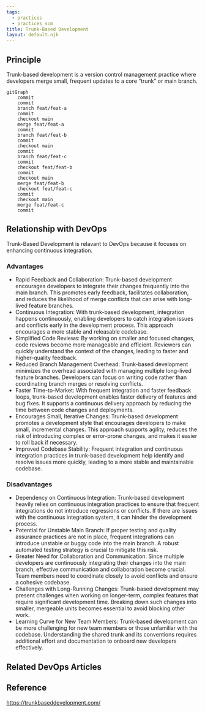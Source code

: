 ```yaml
---
tags:
  - practices
  - practices_scm
title: Trunk-Based Development
layout: default.njk
---
```


## Principle

Trunk-based development is a version control management practice where developers merge small, frequent updates to a core “trunk” or main branch.

```mermaid
gitGraph
    commit
    commit
    branch feat/feat-a
    commit
    checkout main
    merge feat/feat-a
    commit
    branch feat/feat-b
    commit
    checkout main
    commit
    branch feat/feat-c
    commit
    checkout feat/feat-b
    commit
    checkout main
    merge feat/feat-b
    checkout feat/feat-c
    commit
    checkout main
    merge feat/feat-c
    commit
```

## Relationship with DevOps

Trunk-Based Development is relavant to DevOps because it focuses on enhancing continuous integration.

### Advantages

- Rapid Feedback and Collaboration: Trunk-based development encourages developers to integrate their changes frequently into the main branch. This promotes early feedback, facilitates collaboration, and reduces the likelihood of merge conflicts that can arise with long-lived feature branches.
- Continuous Integration: With trunk-based development, integration happens continuously, enabling developers to catch integration issues and conflicts early in the development process. This approach encourages a more stable and releasable codebase.
- Simplified Code Reviews: By working on smaller and focused changes, code reviews become more manageable and efficient. Reviewers can quickly understand the context of the changes, leading to faster and higher-quality feedback.
- Reduced Branch Management Overhead: Trunk-based development minimizes the overhead associated with managing multiple long-lived feature branches. Developers can focus on writing code rather than coordinating branch merges or resolving conflicts.
- Faster Time-to-Market: With frequent integration and faster feedback loops, trunk-based development enables faster delivery of features and bug fixes. It supports a continuous delivery approach by reducing the time between code changes and deployments.
- Encourages Small, Iterative Changes: Trunk-based development promotes a development style that encourages developers to make small, incremental changes. This approach supports agility, reduces the risk of introducing complex or error-prone changes, and makes it easier to roll back if necessary.
- Improved Codebase Stability: Frequent integration and continuous integration practices in trunk-based development help identify and resolve issues more quickly, leading to a more stable and maintainable codebase.

### Disadvantages

- Dependency on Continuous Integration: Trunk-based development heavily relies on continuous integration practices to ensure that frequent integrations do not introduce regressions or conflicts. If there are issues with the continuous integration system, it can hinder the development process.
- Potential for Unstable Main Branch: If proper testing and quality assurance practices are not in place, frequent integrations can introduce unstable or buggy code into the main branch. A robust automated testing strategy is crucial to mitigate this risk.
- Greater Need for Collaboration and Communication: Since multiple developers are continuously integrating their changes into the main branch, effective communication and collaboration become crucial. Team members need to coordinate closely to avoid conflicts and ensure a cohesive codebase.
- Challenges with Long-Running Changes: Trunk-based development may present challenges when working on longer-term, complex features that require significant development time. Breaking down such changes into smaller, mergeable units becomes essential to avoid blocking other work.
- Learning Curve for New Team Members: Trunk-based development can be more challenging for new team members or those unfamiliar with the codebase. Understanding the shared trunk and its conventions requires additional effort and documentation to onboard new developers effectively.

## Related DevOps Articles

## Reference

https://trunkbaseddevelopment.com/
